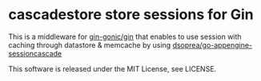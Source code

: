 # cascadestore store sessions for Gin

This is a middleware for [gin-gonic/gin][gin] that enables to use session with caching through datastore & memcache by using [dsoprea/go-appengine-sessioncascade][cascadestore]

[gin]: https://github.com/gin-gonic/gin
[cascadestore]: https://github.com/dsoprea/go-appengine-sessioncascade

This software is released under the MIT License, see LICENSE.
